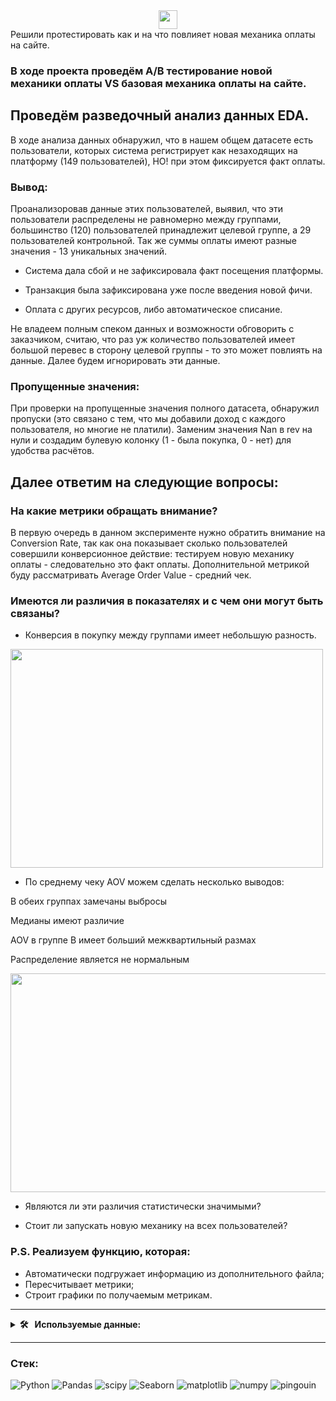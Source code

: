 <div align='center'>
   <img src="https://media.giphy.com/media/hvRJCLFzcasrR4ia7z/giphy.gif" width="30px"/>
</div>
Решили протестировать как и на что повлияет новая механика оплаты на сайте. 

### В ходе проекта проведём А/В тестирование новой механики оплаты VS базовая механика оплаты на сайте. 

## Проведём разведочный анализ данных EDA.
В ходе анализа данных обнаружил, что в нашем общем датасете есть пользователи, которых система регистрирует как незаходящих на платформу (149 пользователей), НО! при этом фиксируется факт оплаты.
### Вывод:
Проанализоровав данные этих пользователей, выявил, что эти пользователи распределены не равномерно между группами, большинство (120) пользователей принадлежит целевой группе, а 29 пользователей контрольной. Так же суммы оплаты имеют разные значения - 13 уникальных значений.

   *   Система дала сбой и не зафиксировала факт посещения платформы.

   *   Транзакция была зафиксирована уже после введения новой фичи.

   *   Оплата с других ресурсов, либо автоматическое списание.

Не владеем полным спеком данных и возможности обговорить с заказчиком, считаю, что раз уж количество пользователей имеет большой перевес в сторону целевой группы - то это может повлиять на данные. Далее будем игнорировать эти данные.
### Пропущенные значения:
При проверки на пропущенные значения полного датасета, обнаружил пропуски (это связано с тем, что мы добавили доход с каждого пользователя, но многие не платили).
Заменим значения Nan в rev на нули и создадим булевую колонку (1 - была покупка, 0 - нет) для удобства расчётов.

## Далее ответим на следующие вопросы:

### На какие метрики обращать внимание?

В первую очередь в данном эксперименте нужно обратить внимание на Conversion Rate, так как она показывает сколько пользователей совершили конверсионное действие: тестируем новую механику оплаты - следовательно это факт оплаты.
Дополнительной метрикой буду рассматривать Average Order Value - средний чек.

### Имеются ли различия в показателях и с чем они могут быть связаны?
*   Конверсия в покупку между группами имеет небольшую разность.


<div align='centre'>
   <img src="https://github.com/KinderDs/ExampleA-B/assets/163444205/8bd1c433-4d25-4d3f-9842-e8b23230026d" width ="500" height="350">
</div>


*   По среднему чеку AOV можем сделать несколько выводов:

В обеих группах замечаны выбросы

Медианы имеют различие

AOV в группе B имеет больший межквартильный размах

Распределение является не нормальным

<div align='centre'>
   <img src="https://github.com/KinderDs/ExampleA-B/assets/163444205/4c03153b-80b5-43fc-a993-94fcfa780764" width ="800" height="350">
</div>


*   Являются ли эти различия статистически значимыми?
  
*  Стоит ли запускать новую механику на всех пользователей?

### P.S. Реализуем функцию, которая:

*   Автоматически подгружает информацию из дополнительного файла;
*   Пересчитывает метрики;
*   Строит графики по получаемым метрикам.

---

<details>
  <summary><b> 🛠 &nbsp;&nbsp;Используемые данные:&nbsp;</b></summary>
  <br/> 
   
*   groups.csv - файл с информацией о принадлежности пользователя к контрольной или экспериментальной группе (А – контроль, B – целевая группа)
   
*   groups_add.csv - дополнительный файл с пользователями, который прислали спустя 2 дня после передачи данных
  
*   active_studs.csv - файл с информацией о пользователях, которые зашли на платформу в дни проведения эксперимента.
  
*   checks.csv - файл с информацией об оплатах пользователей в дни проведения эксперимента.
  
</details>

---

### Стек:
![Python](https://img.shields.io/badge/Python-%23AFEEEE?style=for-the-badge&logo=Python&logoColor=yellow)
![Pandas](https://img.shields.io/badge/pandas-%23AFEEEE?style=for-the-badge&logo=pandas&logoColor=white)
![scipy](https://img.shields.io/badge/scipy-%23AFEEEE?style=for-the-badge&logo=scipy&logoColor=white)
![Seaborn](https://img.shields.io/badge/Seaborn-%23AFEEEE?style=for-the-badge&logo=Seaborn)
![matplotlib](https://img.shields.io/badge/matplotlib-%23AFEEEE?style=for-the-badge&logo=matplotlib&logoColor=white)
![numpy](https://img.shields.io/badge/numpy%20-%23AFEEEE?style=for-the-badge&logo=numpy%20&logoColor=white)
![pingouin](https://img.shields.io/badge/pingouin-%23AFEEEE?style=for-the-badge&logo=pingouin&logoColor=white)

